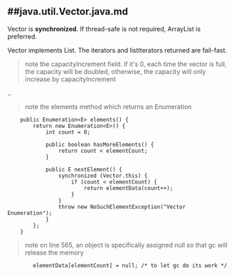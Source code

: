 ##java.util.Vector.java.md
----------

Vector is **synchronized**. If thread-safe is not required, ArrayList
is preferred.

Vector implements List. The iterators and listIterators returned
are fail-fast.

> note the capacityIncrement field. if it's 0, each time the vector
is full, the capacity will be doubled, otherwise, the capacity
will only increase by capacityIncrement

..

> note the elements method which returns an Enumeration<E>

```
    public Enumeration<E> elements() {
        return new Enumeration<E>() {
            int count = 0;

            public boolean hasMoreElements() {
                return count < elementCount;
            }

            public E nextElement() {
                synchronized (Vector.this) {
                    if (count < elementCount) {
                        return elementData(count++);
                    }
                }
                throw new NoSuchElementException("Vector Enumeration");
            }
        };
    }
```

> note on line 565, an object is specifically assigned null so that
gc will release the memory

```
        elementData[elementCount] = null; /* to let gc do its work */
```

